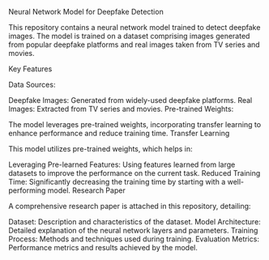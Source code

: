 Neural Network Model for Deepfake Detection

This repository contains a neural network model trained to detect deepfake images. The model is trained on a dataset comprising images generated from popular deepfake platforms and real images taken from TV series and movies.

Key Features

Data Sources:

Deepfake Images: Generated from widely-used deepfake platforms.
Real Images: Extracted from TV series and movies.
Pre-trained Weights:

The model leverages pre-trained weights, incorporating transfer learning to enhance performance and reduce training time.
Transfer Learning

This model utilizes pre-trained weights, which helps in:

Leveraging Pre-learned Features: Using features learned from large datasets to improve the performance on the current task.
Reduced Training Time: Significantly decreasing the training time by starting with a well-performing model.
Research Paper

A comprehensive research paper is attached in this repository, detailing:

Dataset: Description and characteristics of the dataset.
Model Architecture: Detailed explanation of the neural network layers and parameters.
Training Process: Methods and techniques used during training.
Evaluation Metrics: Performance metrics and results achieved by the model.
